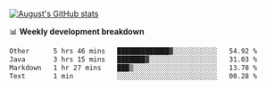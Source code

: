 
[![August's GitHub stats](https://github-readme-stats.vercel.app/api?username=zou-weidong&show_icons=true&theme=radical)](https://github.com/zou-weidong)


📊 **Weekly development breakdown**
<!--START_SECTION:waka-->

```txt
Other      5 hrs 46 mins   █████████████▓░░░░░░░░░░░   54.92 %
Java       3 hrs 15 mins   ███████▓░░░░░░░░░░░░░░░░░   31.03 %
Markdown   1 hr 27 mins    ███▒░░░░░░░░░░░░░░░░░░░░░   13.78 %
Text       1 min           ░░░░░░░░░░░░░░░░░░░░░░░░░   00.28 %
```

<!--END_SECTION:waka-->
